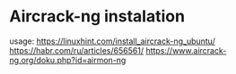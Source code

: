 # Aircrack-ng instalation

usage:
https://linuxhint.com/install_aircrack-ng_ubuntu/
https://habr.com/ru/articles/656561/
https://www.aircrack-ng.org/doku.php?id=airmon-ng